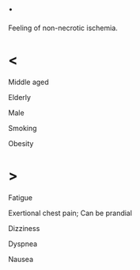 # .

Feeling of non-necrotic ischemia.

# <

Middle aged

Elderly

Male

Smoking

Obesity

# >

Fatigue

Exertional chest pain; Can be prandial

Dizziness

Dyspnea

Nausea
